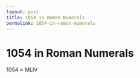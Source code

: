 ```yaml
---
layout: post
title: 1054 in Roman Numerals
permalink: 1054-in-roman-numerals
---
```


# 1054 in Roman Numerals

1054 = MLIV

